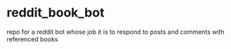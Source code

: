 # reddit_book_bot
repo for a reddit bot whose job it is to respond to posts and comments with referenced books
